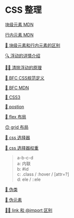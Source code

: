 # CSS 整理

[块级元素 MDN](https://developer.mozilla.org/zh-CN/docs/Web/HTML/Block-level_elements)

[行内元素 MDN](https://developer.mozilla.org/zh-CN/docs/Web/HTML/Inline_elements)

[🥊 块级元素和行内元素的区别](./block-inline.md)

[🔍 浮动的详情介绍](https://developer.mozilla.org/zh-CN/docs/Learn/CSS/CSS_layout/Floats)

[👍🏻 清除浮动的原理](https://juejin.im/post/59e7190bf265da4307025d91)

[👾 BFC CSS规范定义](https://www.w3.org/TR/CSS2/visuren.html#block-formatting)

[👹 BFC MDN](https://developer.mozilla.org/en-US/docs/Web/Guide/CSS/Block_formatting_context)

[🧠 CSS3]()

[🍏 postion](https://developer.mozilla.org/zh-CN/docs/Web/CSS/position)

[🤩 flex 布局](http://www.ruanyifeng.com/blog/2015/07/flex-grammar.html)

[🙃 grid 布局](http://www.ruanyifeng.com/blog/2019/03/grid-layout-tutorial.html)

[🤪 css 选择器](https://developer.mozilla.org/zh-CN/docs/Web/CSS/CSS_Selectors)

[🤧 css 选择器权重](https://www.w3.org/TR/CSS2/cascade.html#specificity)
> a-b-c-d\
> a: 内联\
> b: #id\
> c: .class / :hover / [attr=?]\
> d: ele / ::ele

[🤔 伪类](https://developer.mozilla.org/zh-CN/docs/Web/CSS/Pseudo-classes)

[🤫 伪元素](https://developer.mozilla.org/zh-CN/docs/Web/CSS/Pseudo-elements)

[💆🏻‍ link 和 @import 区别]()
